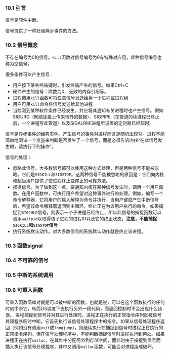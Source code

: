 
### 10.1 引言

信号是软件中断。

信号提供了一种处理异步事件的方法。

### 10.2 信号概念

不存在编号为0的信号。`kill`函数对信号编号为0有特殊对应用，此种信号编号也称为空信号。

很多条件可以产生信号：
- 用户按下某些终端键时，引发终端产生的信号。如果Ctrl+C 
- 硬件产生的信号：除数为0、无效的内存引用等。
- 进程调用`kill`函数可将任意信号发送给另一个进程或进程组
- 用户可用`kill`命令将信号发送给其他进程
- 当检测到某种软件条件已经发生，并应将其通知有关进程时也产生信号。例如SIGURG（网络连接上传来带外的数据）、SIGPIPE（在管道的读进程已终止后，一个进程写此管道）以及SIGALRM(进程所设置的定时器已经超时)

信号是异步事件的经典实例。产生信号的事件对进程而言是随机出现对。进程不能简单地测试一个变量来判断是否发生了一个信号，而是必须告诉内核“在此信号发生时，请执行下列操作”。

信号的处理：
- 忽略此信号。大多数信号都可以使用这种方式处理，但是两种信号不能被忽略。它们是`SIGKILL`和`SIGSTOP`。这两种信号不能被忽略的原因是：它们向内核和超级用户提供了使进程终止或停止的可靠方法。
- 捕捉信号。为了做到这一点，要通知内核在某种信号发生时，调用一个用户函数。在用户函数中，可执行用户希望对这种事件进行的处理。例如，编写一个命令解释器，它将用户的输入解释为命令并执行，当用户键盘产生中断信号后，希望该命令解释器返回到主循环，终止正在为该用户执行的命令。如果捕捉到`SIGCHLD`信号，则表示一个子进程已经终止，所以此信号的捕捉函数可以调用`waitpid`以取得该子进程的进程ID以及它的终止状态。**注意，不能捕捉`SIGKILL`和`SIGSTOP`信号**
- 执行系统默认动作。对大多数信号的系统默认动作就是终止该进程。

### 10.3 函数signal

### 10.4 不可靠的信号

### 10.5 中断的系统调用

### 10.6 可重入函数

可重入函数简单对就是可以被中断的函数，也就是说，可以在这个函数执行的任何时刻中断它，转而OS调度下去执行另外一段代码，而返回控制时不会出现什么错误。
进程捕捉到信号并对其进行处理时，进程正在执行的正常指令序列就被信号处理程序临时中断，它首先执行该信号处理程序中的指令。如果从信号处理程序返回（例如没有调用`exit`或`longjump`），则继续执行在捕捉到信号时进程正在执行的正常指令序列。但在信号处理程序中，不能判断捕捉信号时进程执行到何处。如果进程正在执行`malloc`，在其堆中分配另外到存储空间，而此时由于捕捉到信号而插入执行该信号处理程序，其中又调用`malloc`函数，可能会对进程造成破坏。